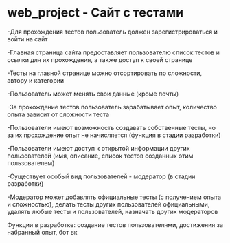 # web_project - Сайт с тестами
-Для прохождения тестов пользователь должен зарегистрироваться и войти на сайт

-Главная страница сайта предоставляет пользователю список тестов и ссылки для их прохождения, а также доступ к своей странице

-Тесты на главной странице можно отсортировать по сложности, автору и категории

-Пользователь может менять свои данные (кроме почты)

-За прохождение тестов пользователь зарабатывает опыт, количество опыта зависит от сложности теста

-Пользователи имеют возможность создавать собственные тесты, но за их прохождение опыт не начисляется (функция в стадии разработки)

-Пользователи имеют доступ к открытой информации других пользователей (имя, описание, список тестов созданных этим пользователем)

-Существует особый вид пользователей - модератор (в стадии разработки)

-Модератор может добавлять официальные тесты (с получением опыта и сложностью), делать тесты других пользователей официальными,
удалять любые тесты и пользователей, назначать других модераторов


Функции в разработке: создание тестов пользователями, достижения за набранный опыт, бот вк
